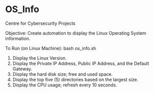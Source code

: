 # OS_Info
Centre for Cybersecurity Projects

Objective:
Create automation to display the Linux Operating System information.

To Run (on Linux Machine):
  bash os_info.sh

  1. Display the Linux Version.
  2. Display the Private IP Address, Public IP Address, and the Default Gateway.
  3. Display the hard disk size; free and used space.
  4. Display the top five (5) directories based on the largest size.	
  5. Display the CPU usage; refresh every 10 seconds.

